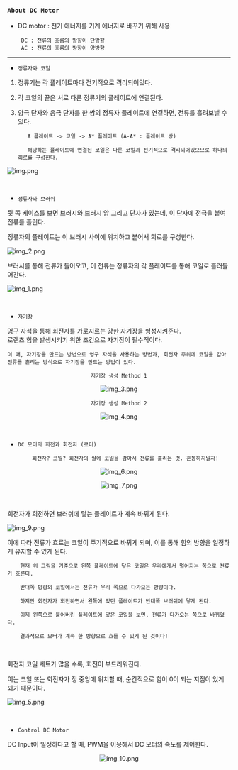 ### `About DC Motor`

- DC motor : 전기 에너지를 기계 에너지로 바꾸기 위해 사용

       DC : 전류의 흐름의 방향이 단방향
       AC : 전류의 흐름의 방향이 양방향

---

- `정류자와 코일` 

1. 정류기는 각 플레이트마다 전기적으로 격리되어있다.
2. 각 코일의 끝은 서로 다른 정류기의 플레이트에 연결된다.
3. 양극 단자와 음극 단자를 한 쌍의 정류자 플레이트에 연결하면, 전류를 흘려보낼 수 있다.
        
          A 플레이트 -> 코일 -> A* 플레이트 (A-A* : 플레이트 쌍)

          해당하는 플레이트에 연결된 코일은 다른 코일과 전기적으로 격리되어있으므로 하나의 회로를 구성한다.

![img.png](img.png)

<br>

- `정류자와 브러쉬`

뒷 쪽 케이스를 보면 브러시와 브러시 암 그리고 단자가 있는데, 이 단자에 전극을 붙여 전류를 흘린다.

정류자의 플레이트는 이 브러시 사이에 위치하고 붙어서 회로를 구성한다.

![img_2.png](img_2.png)

브러시를 통해 전류가 들어오고, 이 전류는 정류자의 각 플레이트를 통해 코일로 흘러들어간다.

 ![img_1.png](img_1.png)
 
<br>

- `자기장`

영구 자석을 통해 회전자를 가로지르는 강한 자기장을 형성시켜준다.  
로렌츠 힘을 발생시키기 위한 조건으로 자기장이 필수적이다.

    이 때, 자기장을 만드는 방법으로 영구 자석을 사용하는 방법과, 회전자 주위에 코일을 감아 전류를 흘리는 방식으로 자기장을 만드는 방법이 있다.

<div align="center">

`자기장 생성 Method 1`

![img_3.png](img_3.png)

`자기장 생성 Method 2`

![img_4.png](img_4.png)

</div>

<br>

- `DC 모터의 회전과 회전자 (로터)`

<div align="center">

        회전자? 코일? 회전자의 팔에 코일을 감아서 전류를 흘리는 것. 혼동하지말자!

![img_6.png](img_6.png)

![img_7.png](img_7.png)

</div>

<br>

회전자가 회전하면 브러쉬에 닿는 플레이트가 계속 바뀌게 된다.

![img_9.png](img_9.png)

이에 따라 전류가 흐르는 코일이 주기적으로 바뀌게 되며, 이를 통해 힘의 방향을 일정하게 유지할 수 있게 된다. 

        현재 위 그림을 기준으로 왼쪽 플레이트에 닿은 코일은 우리에게서 멀어지는 쪽으로 전류가 흐른다.
        
        반대쪽 방향의 코일에서는 전류가 우리 쪽으로 다가오는 방향이다.
        
        하지만 회전자가 회전하면서 왼쪽에 있던 플레이트가 반대쪽 브러쉬에 닿게 된다.

        이제 왼쪽으로 붙어버린 플레이트에 닿은 코일을 보면, 전류가 다가오는 쪽으로 바뀌었다.

        결과적으로 모터가 계속 한 방향으로 흐를 수 있게 된 것이다!

<br>

회전자 코일 세트가 많을 수록, 회전이 부드러워진다.

이는 코일 또는 회전자가 정 중앙에 위치할 때, 순간적으로 힘이 0이 되는 지점이 있게 되기 때문이다.

![img_5.png](img_5.png)

<br>

- `Control DC Motor`

DC Input이 일정하다고 할 때, PWM을 이용해서 DC 모터의 속도를 제어한다.

<div align="center">

![img_10.png](img_10.png)

</div>